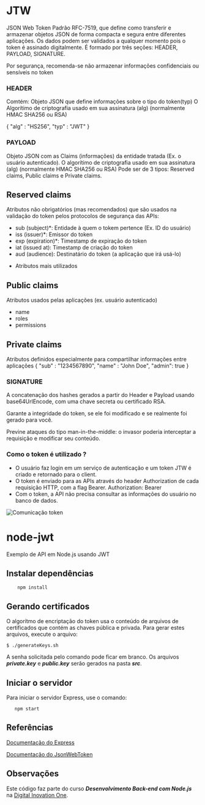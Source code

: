 JTW
====

JSON Web Token
Padrão RFC-7519, que define como transferir e armazenar objetos JSON de forma compacta e segura entre diferentes aplicações.
Os dados podem ser validados a qualquer momento pois o token é assinado digitalmente.
É formado por três seções: HEADER, PAYLOAD, SIGNATURE.

Por segurança, recomenda-se não armazenar informações confidenciais ou sensíveis no token

### HEADER
Comtém:
Objeto JSON que define informações sobre o tipo do token(typ)
O Algorítimo de criptografia usado em sua assinatura (alg) (normalmente HMAC SHA256 ou RSA)

{
    "alg" : "HS256",
    "typ" : "JWT"
}

### PAYLOAD
Objeto JSON com as Claims (informações) da entidade tratada (Ex. o usuário autenticado).
O algorítimo de criptografia usado em sua assinatura (alg) (normalmente HMAC SHA256 ou RSA)
Pode ser de 3 tipos: Reserved claims, Public claims e Private claims.

## Reserved claims
Atributos não obrigatórios (mas recomendados) que são usados na validação do token pelos protocolos de segurança das APIs:
- sub (subject)*: Entidade à quem o tokem pertence (Ex. ID do usuário)
- iss (issuer)*: Emissor do token
- exp (expiration)*: Timestamp de expiração do token
- iat (issued at): Timestamp de criação do token
- aud (audience): Destinatário do token (a aplicação que irá usá-lo)

* Atributos mais utilizados


## Public claims
Atributos usados pelas aplicações (ex. usuário autenticado)
- name
- roles
- permissions

## Private claims
Atributos definidos especialmente para compartilhar informações entre aplicações
{
    "sub" : "1234567890",
    "name" : "John Doe",
    "admin": true
}


### SIGNATURE
A concatenação dos hashes gerados a partir do Header e Payload usando base64UrlEncode, com uma chave secreta ou certificado RSA.

Garante a integridade do token, se ele foi modificado e se realmente foi gerado para você.

Previne ataques do tipo man-in-the-middle: o invasor poderia interceptar a requisição e modificar seu conteúdo.


### Como o token é utilizado ?

- O usuário faz login em um serviço de autenticação e um token JTW é criado e retornado para o client.
- O token é enviado para as APIs através do header Authorization de cada requisição HTTP, com a flag Bearer.
Authorization: Bearer <token>
- Com o token, a API não precisa consultar as informações do usuário no banco de dados.

![Comunicação token](https://i.stack.imgur.com/cXxYn.png "token")


# node-jwt
Exemplo de API em Node.js usando JWT

## Instalar dependências
```
    npm install
```

## Gerando certificados

O algorítmo de encriptação do token usa o conteúdo de arquivos de certificados que contém as chaves pública e privada. Para gerar estes arquivos, execute o arquivo:

```
$ ./generateKeys.sh
```
A senha solicitada pelo comando pode ficar em branco. Os arquivos **_private.key_** e **_public.key_** serão gerados na pasta **_src_**.

## Iniciar o servidor
Para iniciar o servidor Express, use o comando:

```
   npm start
```


## Referências
[Documentação do Express](https://expressjs.com)

[Documentação do JsonWebToken](https://github.com/auth0/node-jsonwebtoken)

## Observações
Este código faz parte do curso **_Desenvolvimento Back-end com Node.js_** na [Digital Inovation One](https://digitalinnovation.one).
